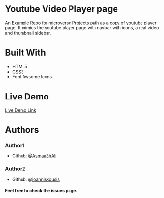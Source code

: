 # Youtube Video Player page

An Example Repo for microverse Projects path as a copy of youtube player page.
It mimics the youtube player page with navbar with icons, a real video and thumbnail sidebar.

# Built With
* HTML5
* CSS3
* Font Awsome Icons

# Live Demo
[Live Demo Link](https://rawcdn.githack.com/ioanniskousis/youtubevideoplayer/8787db1e4ff9538986e4a558dc06c24fd794775a/index.html)

# Authors
 ### Author1
* Github: [@AsmaaShAli](https://github.com/AsmaaShAli/)
 ### Author2
* Github: [@ioanniskousis](https://github.com/ioanniskousis)

#### Feel free to check the issues page.

